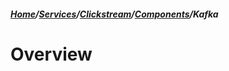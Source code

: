 ##### [Home](/docs/index.md)/[Services](/docs/services/index.md)/[Clickstream](/docs/services/clickstream/index.md)/[Components](/docs/services/clickstream/index.md)/Kafka

# Overview